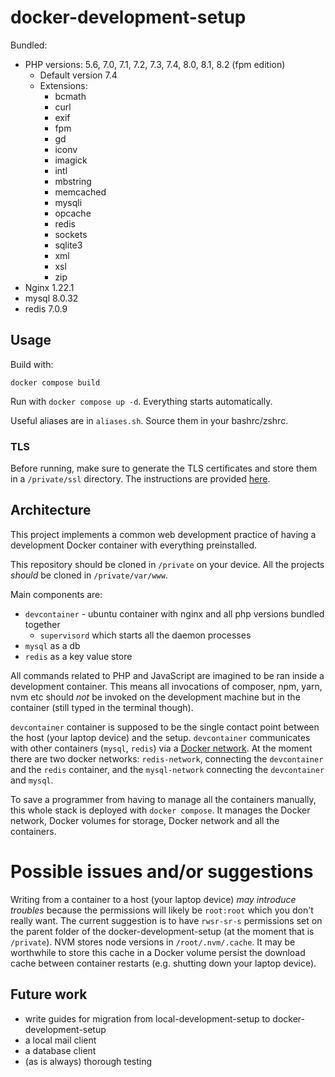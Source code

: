 # docker-development-setup

Bundled:
- PHP versions: 5.6, 7.0, 7.1, 7.2, 7.3, 7.4, 8.0, 8.1, 8.2 (fpm edition)
  - Default version 7.4
  - Extensions:
    - bcmath
    - curl
    - exif
    - fpm
    - gd
    - iconv
    - imagick
    - intl
    - mbstring
    - memcached
    - mysqli
    - opcache
    - redis
    - sockets
    - sqlite3
    - xml
    - xsl
    - zip
- Nginx 1.22.1
- mysql 8.0.32
- redis 7.0.9


## Usage

Build with:
```
docker compose build
```

Run with `docker compose up -d`. Everything starts automatically.

Useful aliases are in `aliases.sh`. Source them in your bashrc/zshrc.

### TLS

Before running, make sure to generate the TLS certificates and store them in a `/private/ssl` directory. The instructions are provided [here](https://docs.netgen.io/projects/lds/en/latest/ubuntu/ssl.html).

## Architecture

This project implements a common web development practice of having a development Docker container with everything preinstalled.

This repository should be cloned in `/private` on your device. All the projects *should* be cloned in `/private/var/www`.

Main components are:
- `devcontainer` - ubuntu container with nginx and all php versions bundled together
  - `supervisord` which starts all the daemon processes
- `mysql` as a db
- `redis` as a key value store

All commands related to PHP and JavaScript are imagined to be ran inside a development container. This means all invocations of composer, npm, yarn, nvm etc should *not* be invoked on the development machine but in the container (still typed in the terminal though).

`devcontainer` container is supposed to be the single contact point between the host (your laptop device) and the setup. `devcontainer` communicates with other containers (`mysql`, `redis`) via a [Docker network](https://docs.docker.com/network/). At the moment there are two docker networks: `redis-network`, connecting the `devcontainer` and the `redis` container, and the `mysql-network` connecting the `devcontainer` and `mysql`.

To save a programmer from having to manage all the containers manually, this whole stack is deployed with `docker compose`. It manages the Docker network, Docker volumes for storage, Docker network and all the containers.


# Possible issues and/or suggestions
Writing from a container to a host (your laptop device) _may introduce troubles_ because the permissions will likely be `root:root` which you don't really want. The current suggestion is to have `rwsr-sr-s` permissions set on the parent folder of the docker-development-setup (at the moment that is `/private`).
NVM stores node versions in `/root/.nvm/.cache`. It may be worthwhile to store this cache in a Docker volume persist the download cache between container restarts (e.g. shutting down your laptop device).



## Future work

- write guides for migration from local-development-setup to docker-development-setup
- a local mail client
- a database client
- (as is always) thorough testing
